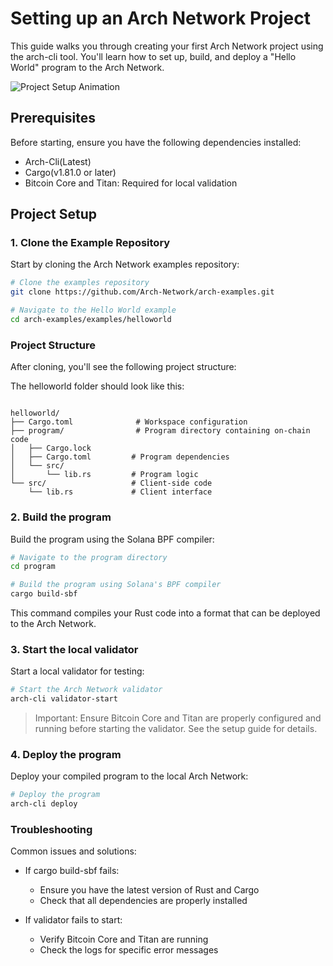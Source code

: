 # Setting up an Arch Network Project

This guide walks you through creating your first Arch Network project using the arch-cli tool. You'll learn how to set up, build, and deploy a "Hello World" program to the Arch Network.

<div class="terminal-animation">
  <img src="../assets/setup-project-demo.gif" alt="Project Setup Animation" />
</div>

## Prerequisites

Before starting, ensure you have the following dependencies installed:
- Arch-Cli(Latest)
- Cargo(v1.81.0 or later)
- Bitcoin Core and Titan: Required for local validation

## Project Setup

### 1. Clone the Example Repository

Start by cloning the Arch Network examples repository:

```bash
# Clone the examples repository
git clone https://github.com/Arch-Network/arch-examples.git

# Navigate to the Hello World example
cd arch-examples/examples/helloworld
```

### Project Structure
After cloning, you'll see the following project structure:

The helloworld folder should look like this:

```ignore

helloworld/
├── Cargo.toml              # Workspace configuration
├── program/                # Program directory containing on-chain code
│   ├── Cargo.lock
│   ├── Cargo.toml         # Program dependencies
│   └── src/
│       └── lib.rs         # Program logic
└── src/                   # Client-side code
    └── lib.rs             # Client interface
```

### 2. Build the program

Build the program using the Solana BPF compiler:

```bash
# Navigate to the program directory
cd program

# Build the program using Solana's BPF compiler
cargo build-sbf
```

This command compiles your Rust code into a format that can be deployed to the Arch Network.

### 3. Start the local validator
Start a local validator for testing:

```bash
# Start the Arch Network validator
arch-cli validator-start
```

> Important: Ensure Bitcoin Core and Titan are properly configured and running before starting the validator. See the setup guide for details.

### 4. Deploy the program

Deploy your compiled program to the local Arch Network:

```bash
# Deploy the program
arch-cli deploy
```


### Troubleshooting
Common issues and solutions:

- If cargo build-sbf fails:
  - Ensure you have the latest version of Rust and Cargo
  - Check that all dependencies are properly installed


- If validator fails to start:
  - Verify Bitcoin Core and Titan are running
  - Check the logs for specific error messages
